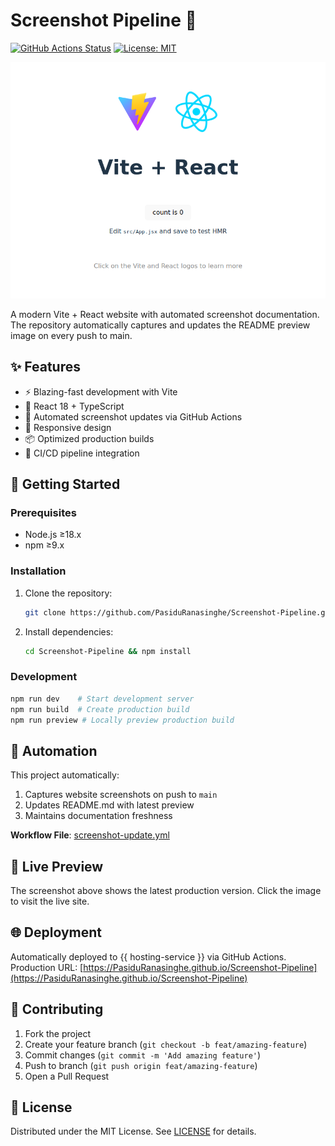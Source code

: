 
# Screenshot Pipeline 🌟

[![GitHub Actions Status](https://github.com/PasiduRanasinghe/Screenshot-Pipeline/actions/workflows/screenshot-update.yml/badge.svg)](https://github.com/PasiduRanasinghe/Screenshot-Pipeline/actions)
[![License: MIT](https://img.shields.io/badge/License-MIT-yellow.svg)](https://opensource.org/licenses/MIT)

[![Website Screenshot](screenshot.png)](https://PasiduRanasinghe.github.io/Screenshot-Pipeline)

A modern Vite + React website with automated screenshot documentation. The repository automatically captures and updates the README preview image on every push to main.

## ✨ Features

- ⚡ Blazing-fast development with Vite
- 🚀 React 18 + TypeScript
- 🤖 Automated screenshot updates via GitHub Actions
- 📱 Responsive design
- 📦 Optimized production builds
- 🔄 CI/CD pipeline integration

## 🚀 Getting Started

### Prerequisites

- Node.js ≥18.x
- npm ≥9.x

### Installation

1. Clone the repository:
   ```bash
   git clone https://github.com/PasiduRanasinghe/Screenshot-Pipeline.git
   ```
2. Install dependencies:
   ```bash
   cd Screenshot-Pipeline && npm install
   ```

### Development

```bash
npm run dev    # Start development server
npm run build  # Create production build
npm run preview # Locally preview production build
```

## 🤖 Automation

This project automatically:
1. Captures website screenshots on push to `main`
2. Updates README.md with latest preview
3. Maintains documentation freshness

**Workflow File**: [screenshot-update.yml](.github/workflows/screenshot-update.yml)

## 📸 Live Preview

The screenshot above shows the latest production version. Click the image to visit the live site.

## 🌐 Deployment

Automatically deployed to {{ hosting-service }} via GitHub Actions.  
Production URL: [https://PasiduRanasinghe.github.io/Screenshot-Pipeline](https://PasiduRanasinghe.github.io/Screenshot-Pipeline)

## 🤝 Contributing

1. Fork the project
2. Create your feature branch (`git checkout -b feat/amazing-feature`)
3. Commit changes (`git commit -m 'Add amazing feature'`)
4. Push to branch (`git push origin feat/amazing-feature`)
5. Open a Pull Request

## 📄 License

Distributed under the MIT License. See [LICENSE](LICENSE) for details.